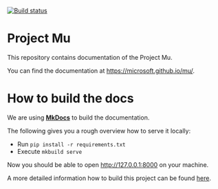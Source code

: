 [![Build status](https://dev.azure.com/projectmu/mu/_apis/build/status/Publish%20Mu)](https://dev.azure.com/projectmu/mu/_build/latest?definitionId=3)

# Project Mu
This repository contains documentation of the Project Mu.  

You can find the documentation at https://microsoft.github.io/mu/.

# How to build the docs
We are using [**MkDocs**](https://www.mkdocs.org) to build the documentation.

The following gives you a rough overview how to serve it locally:
* Run `pip install -r requirements.txt`
* Execute `mkbuild serve`

Now you should be able to open http://127.0.0.1:8000 on your machine.

A more detailed information how to build this project can be found
[here](https://microsoft.github.io/mu/DeveloperDocs/build_community_docs/).
